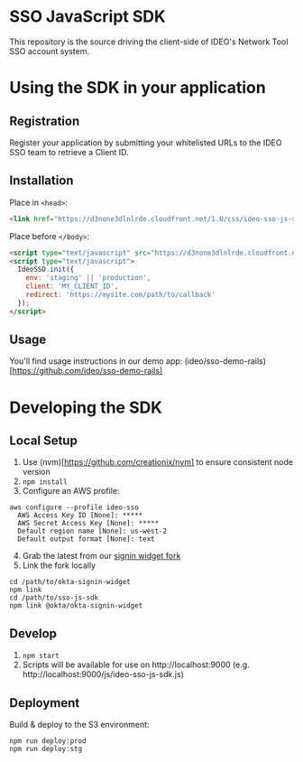 # SSO JavaScript SDK

This repository is the source driving the client-side of IDEO's Network Tool SSO account system.

# Using the SDK in your application

## Registration

Register your application by submitting your whitelisted URLs to the IDEO SSO team to retrieve a Client ID.

## Installation

Place in `<head>`:

```html
<link href="https://d3none3dlnlrde.cloudfront.net/1.0/css/ideo-sso-js-sdk.min.css" rel="stylesheet" />
```

Place before `</body>`:

```html
<script type="text/javascript" src="https://d3none3dlnlrde.cloudfront.net/1.0/js/ideo-sso-js-sdk.min.js"></script>
<script type="text/javascript">
  IdeoSSO.init({
    env: 'staging' || 'production',
    client: 'MY_CLIENT_ID',
    redirect: 'https://mysite.com/path/to/callback'
  });
</script>
```

## Usage

You'll find usage instructions in our demo app: (ideo/sso-demo-rails)[https://github.com/ideo/sso-demo-rails]


# Developing the SDK

## Local Setup

1. Use (nvm)[https://github.com/creationix/nvm] to ensure consistent node version
2. `npm install`
3. Configure an AWS profile:

```
aws configure --profile ideo-sso
  AWS Access Key ID [None]: *****
  AWS Secret Access Key [None]: *****
  Default region name [None]: us-west-2
  Default output format [None]: text
```

4. Grab the latest from our [signin widget fork](https://github.com/ideo/okta-signin-widget)
5. Link the fork locally
```
cd /path/to/okta-signin-widget
npm link
cd /path/to/sso-js-sdk
npm link @okta/okta-signin-widget
```


## Develop

1. `npm start`
2. Scripts will be available for use on http://localhost:9000 (e.g. http://localhost:9000/js/ideo-sso-js-sdk.js)

## Deployment

Build & deploy to the S3 environment:

```
npm run deploy:prod
npm run deploy:stg
```
